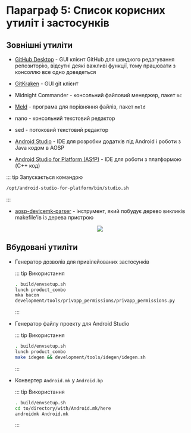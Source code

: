 # Параграф 5: Список корисних утиліт і застосунків

## Зовнішні утиліти

* [GitHub Desktop](https://github.com/shiftkey/desktop) - GUI клієнт GitHub для швидкого редагування репозиторію, відсутні деякі важливі функції, тому працювати з консоллю все одно доведеться

* [GitKraken](https://www.gitkraken.com/) - GUI git клієнт

* Midnight Commander - консольний файловий менеджер, пакет `mc`

* [Meld](https://meld.app/) - програма для порівняння файлів, пакет `meld`

* nano - консольний текстовий редактор

* sed - потоковий текстовий редактор

* [Android Studio](https://developer.android.com/studio) - IDE для розробки додатків під Android і роботи з Java кодом в AOSP

* [Android Studio for Platform (ASfP)](https://developer.android.com/studio/platform) - IDE для роботи з платформою (C++ код)

::: tip Запускається командою
```bash
/opt/android-studio-for-platform/bin/studio.sh
```
:::

* [aosp-devicemk-parser](https://github.com/nkh-lab/aosp-devicemk-parser) - інструмент, який побудує дерево викликів makefile'ів із дерева пристрою

<p align="center">
  <img src="../../Chapter6/jd2019.svg"/>
</p>

## Вбудовані утиліти

* Генератор дозволів для привілейованих застосунків

  ::: tip Використання
  ```bash
  . build/envsetup.sh
  lunch product_combo
  mka bacon
  development/tools/privapp_permissions/privapp_permissions.py
  ```
  :::

* Генератор файлу проекту для Android Studio

  ::: tip Використання
  ```bash
  . build/envsetup.sh
  lunch product_combo
  make idegen && development/tools/idegen/idegen.sh
  ```
  :::
  
* Конвертер `Android.mk` у `Android.bp`

  ::: tip Використання
  ```bash
  . build/envsetup.sh
  cd to/directory/with/Android.mk/here
  androidmk Android.mk
  ```
  :::
  